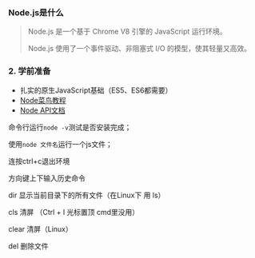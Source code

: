 ### Node.js是什么

> Node.js 是一个基于 Chrome V8 引擎的 JavaScript 运行环境。  
>
> Node.js 使用了一个事件驱动、非阻塞式 I/O 的模型，使其轻量又高效。  

### 2. 学前准备

- 扎实的原生JavaScript基础（ES5、ES6都需要）
- [Node菜鸟教程](http://www.runoob.com/nodejs/nodejs-tutorial.html)
- [Node API文档](http://nodejs.cn/api/)

命令行运行`node -v`测试是否安装完成；

使用`node 文件名`运行一个js文件；

连按ctrl+c退出环境

方向键上下输入历史命令

dir    显示当前目录下的所有文件（在Linux下 用   ls）

cls    清屏  （Ctrl + l    光标置顶  cmd里没用）

clear    清屏（Linux）

del    删除文件
